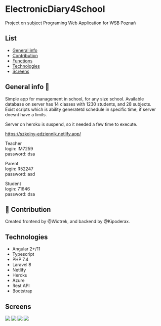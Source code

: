 # ElectronicDiary4School
Project on subject Programing Web Application for WSB Poznań

## List
* [General info](#general-info)
* [Contribution](#contribution)
* [Functions](#functions)
* [Technologies](#technologies)
* [Screens](#screens)

## General info :book:
Simple app for management in school, for any size school. Available database on server has 14 classes with 1230 students, and 28 subjects.
Exist scripts which is ability generatetd schedule in specific time, if server doesnt have a limits.

Server on heroku is suspend, so it needed a few time to execute.

https://szkolny-edziennik.netlify.app/

Teacher <br>
login: IM7259 <br>
password: dsa <br>

Parent <br>
login: R52247 <br>
password: asd <br>

Student <br>
login: 71646 <br>
password: dsa <br>

## :rocket: Contribution
Created frontend by @Wiotrek, and backend by @Kipoderax.

## Technologies
* Angular 2+/11
* Typescript
* PHP 7.4
* Laravel 8
* Netlify
* Heroku
* Azure
* Rest API
* Bootstrap


## Screens
![](https://user-images.githubusercontent.com/57100427/121034006-f7c33580-c7ac-11eb-84c8-21dd7ccf287a.png)
![](https://user-images.githubusercontent.com/57100427/121034169-1a554e80-c7ad-11eb-9c96-107a7b84ab7d.png)
![](https://user-images.githubusercontent.com/57100427/121034340-3a850d80-c7ad-11eb-812f-916d9d99089e.png)
![](https://user-images.githubusercontent.com/57100427/121034604-6c966f80-c7ad-11eb-94d2-d407d7ebf8a4.png)
